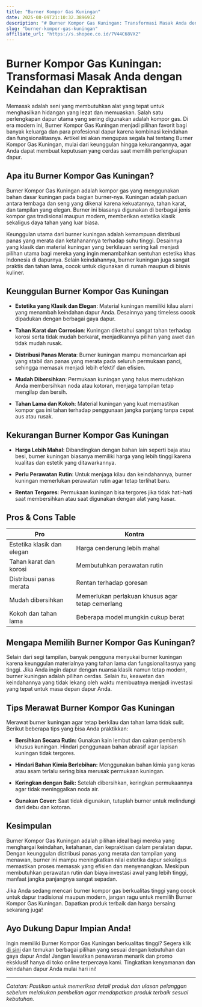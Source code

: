 ```yaml
---
title: "Burner Kompor Gas Kuningan"
date: 2025-08-09T21:10:32.389691Z
description: "# Burner Kompor Gas Kuningan: Transformasi Masak Anda dengan Keindahan dan Kepraktisan..."
slug: "burner-kompor-gas-kuningan"
affiliate_url: "https://s.shopee.co.id/7V44C68VX2"
---
```

# Burner Kompor Gas Kuningan: Transformasi Masak Anda dengan Keindahan dan Kepraktisan

Memasak adalah seni yang membutuhkan alat yang tepat untuk menghasilkan hidangan yang lezat dan memuaskan. Salah satu perlengkapan dapur utama yang sering digunakan adalah kompor gas. Di era modern ini, Burner Kompor Gas Kuningan menjadi pilihan favorit bagi banyak keluarga dan para profesional dapur karena kombinasi keindahan dan fungsionalitasnya. Artikel ini akan mengupas segala hal tentang Burner Kompor Gas Kuningan, mulai dari keunggulan hingga kekurangannya, agar Anda dapat membuat keputusan yang cerdas saat memilih perlengkapan dapur.

## Apa itu Burner Kompor Gas Kuningan?

Burner Kompor Gas Kuningan adalah kompor gas yang menggunakan bahan dasar kuningan pada bagian burner-nya. Kuningan adalah paduan antara tembaga dan seng yang dikenal karena kekuatannya, tahan karat, dan tampilan yang elegan. Burner ini biasanya digunakan di berbagai jenis kompor gas tradisional maupun modern, memberikan estetika klasik sekaligus daya tahan yang luar biasa.

Keunggulan utama dari burner kuningan adalah kemampuan distribusi panas yang merata dan ketahanannya terhadap suhu tinggi. Desainnya yang klasik dan material kuningan yang berkilauan sering kali menjadi pilihan utama bagi mereka yang ingin menambahkan sentuhan estetika khas Indonesia di dapurnya. Selain keindahannya, burner kuningan juga sangat praktis dan tahan lama, cocok untuk digunakan di rumah maupun di bisnis kuliner.

## Keunggulan Burner Kompor Gas Kuningan

- **Estetika yang Klasik dan Elegan**: Material kuningan memiliki kilau alami yang menambah keindahan dapur Anda. Desainnya yang timeless cocok dipadukan dengan berbagai gaya dapur.

- **Tahan Karat dan Corrosion**: Kuningan diketahui sangat tahan terhadap korosi serta tidak mudah berkarat, menjadikannya pilihan yang awet dan tidak mudah rusak.

- **Distribusi Panas Merata**: Burner kuningan mampu memancarkan api yang stabil dan panas yang merata pada seluruh permukaan panci, sehingga memasak menjadi lebih efektif dan efisien.

- **Mudah Dibersihkan**: Permukaan kuningan yang halus memudahkan Anda membersihkan noda atau kotoran, menjaga tampilan tetap mengilap dan bersih.

- **Tahan Lama dan Kokoh**: Material kuningan yang kuat memastikan kompor gas ini tahan terhadap penggunaan jangka panjang tanpa cepat aus atau rusak.

## Kekurangan Burner Kompor Gas Kuningan

- **Harga Lebih Mahal**: Dibandingkan dengan bahan lain seperti baja atau besi, burner kuningan biasanya memiliki harga yang lebih tinggi karena kualitas dan estetik yang ditawarkannya.

- **Perlu Perawatan Rutin**: Untuk menjaga kilau dan keindahannya, burner kuningan memerlukan perawatan rutin agar tetap terlihat baru.

- **Rentan Tergores**: Permukaan kuningan bisa tergores jika tidak hati-hati saat membersihkan atau saat digunakan dengan alat yang kasar.

## Pros & Cons Table

| Pro                                                | Kontra                                           |
|-----------------------------------------------------|--------------------------------------------------|
| Estetika klasik dan elegan                         | Harga cenderung lebih mahal                     |
| Tahan karat dan korosi                            | Membutuhkan perawatan rutin                     |
| Distribusi panas merata                            | Rentan terhadap goresan                         |
| Mudah dibersihkan                                | Memerlukan perlakuan khusus agar tetap cemerlang |
| Kokoh dan tahan lama                             | Beberapa model mungkin cukup berat             |

## Mengapa Memilih Burner Kompor Gas Kuningan?

Selain dari segi tampilan, banyak pengguna menyukai burner kuningan karena keunggulan materialnya yang tahan lama dan fungsionalitasnya yang tinggi. Jika Anda ingin dapur dengan nuansa klasik namun tetap modern, burner kuningan adalah pilihan cerdas. Selain itu, keawetan dan keindahannya yang tidak lekang oleh waktu membuatnya menjadi investasi yang tepat untuk masa depan dapur Anda.

## Tips Merawat Burner Kompor Gas Kuningan

Merawat burner kuningan agar tetap berkilau dan tahan lama tidak sulit. Berikut beberapa tips yang bisa Anda praktikkan:

- **Bersihkan Secara Rutin:** Gunakan kain lembut dan cairan pembersih khusus kuningan. Hindari penggunaan bahan abrasif agar lapisan kuningan tidak tergores.

- **Hindari Bahan Kimia Berlebihan:** Menggunakan bahan kimia yang keras atau asam terlalu sering bisa merusak permukaan kuningan.

- **Keringkan dengan Baik:** Setelah dibersihkan, keringkan permukaannya agar tidak meninggalkan noda air.

- **Gunakan Cover:** Saat tidak digunakan, tutuplah burner untuk melindungi dari debu dan kotoran.

## Kesimpulan

Burner Kompor Gas Kuningan adalah pilihan ideal bagi mereka yang menghargai keindahan, ketahanan, dan kepraktisan dalam peralatan dapur. Dengan keunggulan distribusi panas yang merata dan tampilan yang menawan, burner ini mampu meningkatkan nilai estetika dapur sekaligus memastikan proses memasak yang efisien dan menyenangkan. Meskipun membutuhkan perawatan rutin dan biaya investasi awal yang lebih tinggi, manfaat jangka panjangnya sangat sepadan.

Jika Anda sedang mencari burner kompor gas berkualitas tinggi yang cocok untuk dapur tradisional maupun modern, jangan ragu untuk memilih Burner Kompor Gas Kuningan. Dapatkan produk terbaik dan harga bersaing sekarang juga!

## Ayo Dukung Dapur Impian Anda!

Ingin memiliki Burner Kompor Gas Kuningan berkualitas tinggi? Segera klik [di sini](https://s.shopee.co.id/7V44C68VX2) dan temukan berbagai pilihan yang sesuai dengan kebutuhan dan gaya dapur Anda! Jangan lewatkan penawaran menarik dan promo eksklusif hanya di toko online terpercaya kami. Tingkatkan kenyamanan dan keindahan dapur Anda mulai hari ini!

---

*Catatan: Pastikan untuk memeriksa detail produk dan ulasan pelanggan sebelum melakukan pembelian agar mendapatkan produk terbaik sesuai kebutuhan.*